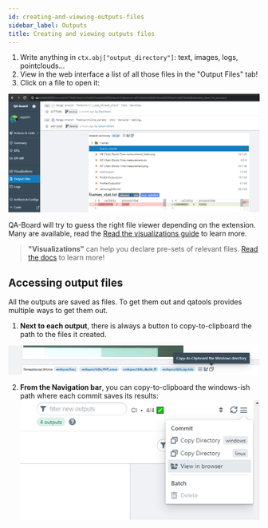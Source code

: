 ```yaml
---
id: creating-and-viewing-outputs-files
sidebar_label: Outputs
title: Creating and viewing outputs files
---
```


1. Write anything in `ctx.obj["output_directory"]`: text, images, logs, pointclouds...
2. View in the web interface a list of all those files in the "Output Files" tab!
3. Click on a file to open it:

![https://qa/tof/swip_tof/commit/42778afb1fea31e19c00291a2a52bf490e3acc2c?reference=a451dda9cfdd586702ead95f436e41c5b074ebfa&selected_views=bit_accuracy](/img/output-files.png)

QA-Board will try to guess the right file viewer depending on the extension. Many are available, read the [Read the visualizations guide](visualizations) to learn more.

> **"Visualizations"** can help you declare pre-sets of relevant files. [Read the docs](visualizations) to learn more!

## Accessing output files
All the outputs are saved as files. To get them out and qatools provides multiple ways to get them out.

1. **Next to each output**, there is always a button to copy-to-clipboard the path to the files it created.

![Export batch outputs](/img/copy-windows-output-dir.png)

2. **From the Navigation bar**, you can copy-to-clipboard the windows-ish path where each commit saves its results:
![Export batch outputs](/img/export-commit-folder.png)

